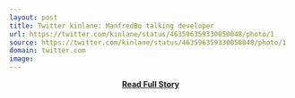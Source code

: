 ```yaml
---
layout: post
title: Twitter kinlane: ManfredBo talking developer 
url: https://twitter.com/kinlane/status/463596359330050048/photo/1
source: https://twitter.com/kinlane/status/463596359330050048/photo/1
domain: twitter.com
image: 
---
```


<p></p>
<center><p><a href="https://twitter.com/kinlane/status/463596359330050048/photo/1" style='padding:25px; font-sze:18px; font-weight: bold;'>Read Full Story</a></p></center>
